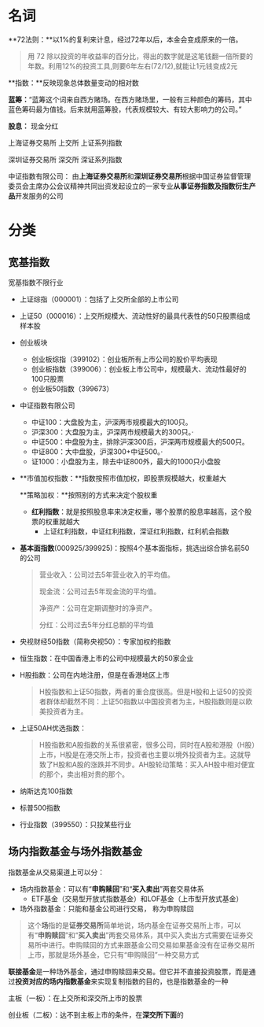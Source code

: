 # 名词

**72法则：**以1%的复利来计息，经过72年以后，本金会变成原来的一倍。

> 用 72 除以投资的年收益率的百分比，得出的数字就是这笔钱翻一倍所要的年数。利用12%的投资工具,则要6年左右(72/12),就能让1元钱变成2元

**指数：**反映现象总体数量变动的相对数

**蓝筹：**“蓝筹这个词来自西方赌场。在西方赌场里，一般有三种颜色的筹码，其中蓝色筹码最为值钱。后来就用蓝筹股，代表规模较大、有较大影响力的公司。”

**股息：** 现金分红



上海证券交易所 上交所 上证系列指数

深圳证券交易所 深交所 深证系列指数

中证指数有限公司： 由**上海证券交易所**和**深圳证券交易所**根据中国证券监督管理委员会主席办公会议精神共同出资发起设立的一家专业**从事证券指数及指数衍生产品**开发服务的公司

# 分类

## 宽基指数

宽基指数不限行业

- 上证综指（000001）：包括了上交所全部的上市公司
- 上证50（000016）：上交所规模大、流动性好的最具代表性的50只股票组成样本股

- 创业板块
  - 创业板综指（399102）：创业板所有上市公司的股价平均表现
  - 创业板指数（399006）：创业板上市公司中，规模最大、流动性最好的100只股票
  - 创业板50指数（399673）

- 中证指数有限公司
  - 中证100：大盘股为主，沪深两市规模最大的100只。
  -   沪深300：大盘股为主，沪深两市规模最大的300只。·
  -   中证500：中盘股为主，排除沪深300后，沪深两市规模最大的500只。
  -   中证800：大中盘股，沪深300+中证500。·
  -   证1000：小盘股为主，除去中证800外，最大的1000只小盘股

- **市值加权指数：**指数按照市值加权，即股票规模越大，权重越大

  **策略加权：**按照别的方式来决定个股权重

  - **红利指数**：就是按照股息率来决定权重，哪个股票的股息率越高，这个股票的权重就越大
    - 上证红利指数，中证红利指数，深证红利指数，红利机会指数

- **基本面指数**(000925/399925)：按照4个基本面指标，挑选出综合排名前50的公司

  > 营业收入：公司过去5年营业收入的平均值。
  >
  > 现金流：公司过去5年现金流的平均值。
  >
  > 净资产：公司在定期调整时的净资产。
  >
  > 分红：公司过去5年分红总额的平均值

- 央视财经50指数（简称央视50）：专家加权的指数

- 恒生指数：在中国香港上市的公司中规模最大的50家企业

- H股指数：公司在内地注册，但是在香港地区上市

  > H股指数和上证50指数，两者的重合度很高。但是H股和上证50的投资者群体却截然不同：上证50指数以中国投资者为主，H股指数则是以欧美投资者为主。

- 上证50AH优选指数：

  > H股指数和A股指数的关系很紧密，很多公司，同时在A股和港股（H股）上市，H股是在港交所上市，投资者也主要以境外投资者为主。这就导致了H股和A股的涨跌并不同步。AH股轮动策略：买入AH股中相对便宜的那个，卖出相对贵的那个。

- 纳斯达克100指数

- 标普500指数

  

- 行业指数（399550）：只投某些行业

## 场内指数基金与场外指数基金

指数基金从交易渠道上可以分：

- 场内指数基金：可以有“**申购赎回**”和“**买入卖出**”两套交易体系
  - ETF基金（交易型开放式指数基金）和LOF基金（上市型开放式基金）
- 场外指数基金：只能和基金公司进行交易， 称为申购赎回

>  这个**场**指的是**证券交易所**简单地说，场内基金在证券交易所上市，可以有“**申购赎回**”和“**买入卖出**”两套交易体系，其中买入卖出方式需要在证券交易所中进行。申购赎回的方式来跟基金公司交易如果基金没有在证券交易所上市，那就是场外基金，它只有“申购赎回”一种交易方式



**联接基金**是一种场外基金，通过申购赎回来交易。但它并不直接投资股票，而是通过**投资对应的场内指数基金**来实现复制指数的目的，也是指数基金的一种



主板（一板）：在上交所和深交所上市的股票

创业板（二板）：达不到主板上市的条件，在**深交所下面**的




